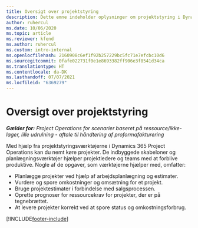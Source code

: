 ```yaml
---
title: Oversigt over projektstyring
description: Dette emne indeholder oplysninger om projektstyring i Dynamics 365 Project Operations.
author: ruhercul
ms.date: 10/06/2020
ms.topic: article
ms.reviewer: kfend
ms.author: ruhercul
ms.custom: intro-internal
ms.openlocfilehash: 2160908c6ef1f92b257229bc5fc71e7efcbc10d6
ms.sourcegitcommit: 0fafe022731f0e1e8693382ff906e3f8541d34ca
ms.translationtype: HT
ms.contentlocale: da-DK
ms.lasthandoff: 07/07/2021
ms.locfileid: "6369279"
---
```

# <a name="project-management-overview"></a>Oversigt over projektstyring

_**Gælder for:** Project Operations for scenarier baseret på ressource/ikke-lager, lille udrulning - aftale til håndtering af proformafakturering_

Med hjælp fra projektstyringsværktøjerne i Dynamics 365 Project Operations kan du nemt køre projekter. De indbyggede skabeloner og planlægningsværktøjer hjælper projektledere og teams med at forblive produktive. Nogle af de opgaver, som værktøjerne hjælper med, omfatter:

- Planlægge projekter ved hjælp af arbejdsplanlægning og estimater.
- Vurdere og spore omkostninger og omsætning for et projekt.
- Bruge projektestimater i forbindelse med salgsprocessen.
- Oprette prognoser for ressourcekrav for projekter, der er på tegnebrættet.
- At levere projekter korrekt ved at spore status og omkostningsforbrug.


[!INCLUDE[footer-include](../includes/footer-banner.md)]